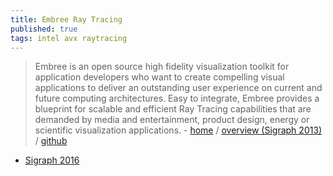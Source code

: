 ```yaml
---
title: Embree Ray Tracing
published: true
tags: intel avx raytracing
---
```

> Embree is an open source high fidelity visualization toolkit for application developers who 
want to create compelling visual applications to deliver an outstanding user experience on 
current and future computing architectures. Easy to integrate, Embree provides a blueprint 
for scalable and efficient Ray Tracing capabilities that are demanded by media and 
entertainment, product design, energy or scientific visualization applications. - [home](http://embree.github.io/) / [overview (Sigraph 2013)](https://embree.github.io/data/embree-siggraph-2013-final.pdf) / [github](https://github.com/embree/embree)

- [Sigraph 2016](https://embree.github.io/data/embree-siggraph-2016-final.pdf)

